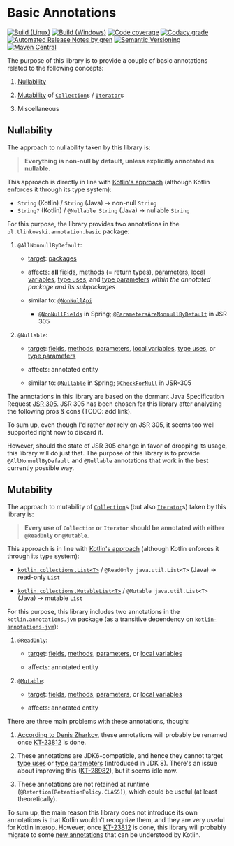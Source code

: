 # Basic Annotations

[![Build (Linux)](https://img.shields.io/travis/com/tlinkowski/basic-annotations/master?logo=linux)](https://travis-ci.com/tlinkowski/basic-annotations)
[![Build (Windows)](https://img.shields.io/appveyor/ci/tlinkowski/basic-annotations/master?logo=windows)](https://ci.appveyor.com/project/tlinkowski/basic-annotations/branch/master)
[![Code coverage](https://img.shields.io/codecov/c/github/tlinkowski/basic-annotations)](https://codecov.io/gh/tlinkowski/basic-annotations)
[![Codacy grade](https://img.shields.io/codacy/grade/00dfb34300b94e76b791732690fe8548)](https://app.codacy.com/project/tlinkowski/basic-annotations/dashboard)
[![Automated Release Notes by gren](https://img.shields.io/badge/%F0%9F%A4%96-release%20notes-00B2EE)](https://github-tools.github.io/github-release-notes/)
[![Semantic Versioning](https://img.shields.io/badge/-semantic%20versioning-333333)](https://semver.org/)
[![Maven Central](https://img.shields.io/maven-central/v/pl.tlinkowski.annotation/basic-annotations)](https://search.maven.org/search?q=g:pl.tlinkowski.annotation)

The purpose of this library is to provide a couple of basic annotations related to the following concepts:

1.  [Nullability](#nullability)

2.  [Mutability](#mutability) of
    [`Collection`](https://docs.oracle.com/en/java/javase/11/docs/api/java.base/java/util/Collection.html)s /
    [`Iterator`](https://docs.oracle.com/en/java/javase/11/docs/api/java.base/java/util/Iterator.html)s

3.  Miscellaneous

## Nullability

The approach to nullability taken by this library is:

> **Everything is non-null by default, unless explicitly annotated as nullable.**

This approach is directly in line with [Kotlin's approach](https://kotlinlang.org/docs/reference/null-safety.html)
(although Kotlin enforces it through its type system):

-   `String` (Kotlin) / `String` (Java) → non-null `String`
-   `String?` (Kotlin) / `@Nullable String` (Java) → nullable `String`

For this purpose, the library provides two annotations in the `pl.tlinkowski.annotation.basic` package:

1.  `@AllNonnullByDefault`:

    -   [target](https://docs.oracle.com/en/java/javase/11/docs/api/java.base/java/lang/annotation/Target.html):
        [packages](https://docs.oracle.com/en/java/javase/11/docs/api/java.base/java/lang/annotation/ElementType.html#PACKAGE)

    -   affects: **all** [fields](https://docs.oracle.com/en/java/javase/11/docs/api/java.base/java/lang/annotation/ElementType.html#FIELD),
        [methods](https://docs.oracle.com/en/java/javase/11/docs/api/java.base/java/lang/annotation/ElementType.html#METHOD) (= return types),
        [parameters](https://docs.oracle.com/en/java/javase/11/docs/api/java.base/java/lang/annotation/ElementType.html#PARAMETER),
        [local variables](https://docs.oracle.com/en/java/javase/11/docs/api/java.base/java/lang/annotation/ElementType.html#LOCAL_VARIABLE),
        [type uses](https://docs.oracle.com/en/java/javase/11/docs/api/java.base/java/lang/annotation/ElementType.html#TYPE_USE),
        and [type parameters](https://docs.oracle.com/en/java/javase/11/docs/api/java.base/java/lang/annotation/ElementType.html#TYPE_PARAMETER)
        *within the annotated package and its subpackages*

    -   similar to:
        [`@NonNullApi`](https://docs.spring.io/spring/docs/current/javadoc-api/org/springframework/lang/NonNullApi.html)
        + [`@NonNullFields`](https://docs.spring.io/spring/docs/current/javadoc-api/org/springframework/lang/NonNullFields.html)
        in Spring;
        [`@ParametersAreNonnullByDefault`](https://static.javadoc.io/com.google.code.findbugs/jsr305/3.0.2/javax/annotation/ParametersAreNonnullByDefault.html)
        in JSR 305

2.  `@Nullable`:

    -   [target](https://docs.oracle.com/en/java/javase/11/docs/api/java.base/java/lang/annotation/Target.html):
        [fields](https://docs.oracle.com/en/java/javase/11/docs/api/java.base/java/lang/annotation/ElementType.html#FIELD),
        [methods](https://docs.oracle.com/en/java/javase/11/docs/api/java.base/java/lang/annotation/ElementType.html#METHOD),
        [parameters](https://docs.oracle.com/en/java/javase/11/docs/api/java.base/java/lang/annotation/ElementType.html#PARAMETER),
        [local variables](https://docs.oracle.com/en/java/javase/11/docs/api/java.base/java/lang/annotation/ElementType.html#LOCAL_VARIABLE),
        [type uses](https://docs.oracle.com/en/java/javase/11/docs/api/java.base/java/lang/annotation/ElementType.html#TYPE_USE),
        or [type parameters](https://docs.oracle.com/en/java/javase/11/docs/api/java.base/java/lang/annotation/ElementType.html#TYPE_PARAMETER)

    -   affects: annotated entity

    -   similar to:
        [`@Nullable`](https://docs.spring.io/spring/docs/current/javadoc-api/org/springframework/lang/Nullable.html)
        in Spring;
        [`@CheckForNull`](https://static.javadoc.io/com.google.code.findbugs/jsr305/3.0.2/javax/annotation/CheckForNull.html)
        in JSR-305

The annotations in this library are based on the dormant Java Specification Request 
[JSR 305](https://jcp.org/en/jsr/detail?id=305). JSR 305 has been chosen for this library after analyzing the
following pros & cons (TODO: add link).

To sum up, even though I'd rather *not* rely on JSR 305, it seems too well supported right now to discard it.

However, should the state of JSR 305 change in favor of dropping its usage, this library will do just that. The purpose
of this library is to provide `@AllNonnullByDefault` and `@Nullable` annotations that work in the best currently 
possible way.

## Mutability

The approach to mutability of [`Collection`](https://docs.oracle.com/en/java/javase/11/docs/api/java.base/java/util/Collection.html)s
(but also [`Iterator`](https://docs.oracle.com/en/java/javase/11/docs/api/java.base/java/util/Iterator.html)s)
taken by this library is:

> **Every use of `Collection` or `Iterator` should be annotated with either `@ReadOnly` or `@Mutable`.**

This approach is in line with [Kotlin's approach](https://kotlinlang.org/docs/reference/collections.html)
(although Kotlin enforces it through its type system):

-   [`kotlin.collections.List<T>`](https://kotlinlang.org/api/latest/jvm/stdlib/kotlin.collections/-list/index.html)
    / `@ReadOnly java.util.List<T>` (Java) → read-only `List`

-   [`kotlin.collections.MutableList<T>`](https://kotlinlang.org/api/latest/jvm/stdlib/kotlin.collections/-mutable-list/index.html)
    / `@Mutable java.util.List<T>` (Java) → mutable `List`

For this purpose, this library includes two annotations in the `kotlin.annotations.jvm` package
(as a transitive dependency on [`kotlin-annotations-jvm`](https://mvnrepository.com/artifact/org.jetbrains.kotlin/kotlin-annotations-jvm)):

1.  [`@ReadOnly`](https://github.com/JetBrains/kotlin/blob/master/libraries/tools/kotlin-annotations-jvm/src/kotlin/annotations/jvm/ReadOnly.java):

    -   [target](https://docs.oracle.com/en/java/javase/11/docs/api/java.base/java/lang/annotation/Target.html):
        [fields](https://docs.oracle.com/en/java/javase/11/docs/api/java.base/java/lang/annotation/ElementType.html#FIELD),
        [methods](https://docs.oracle.com/en/java/javase/11/docs/api/java.base/java/lang/annotation/ElementType.html#METHOD),
        [parameters](https://docs.oracle.com/en/java/javase/11/docs/api/java.base/java/lang/annotation/ElementType.html#PARAMETER),
        or [local variables](https://docs.oracle.com/en/java/javase/11/docs/api/java.base/java/lang/annotation/ElementType.html#LOCAL_VARIABLE)

    -   affects: annotated entity

2.  [`@Mutable`](https://github.com/JetBrains/kotlin/blob/master/libraries/tools/kotlin-annotations-jvm/src/kotlin/annotations/jvm/Mutable.java):
 
    -   [target](https://docs.oracle.com/en/java/javase/11/docs/api/java.base/java/lang/annotation/Target.html):
        [fields](https://docs.oracle.com/en/java/javase/11/docs/api/java.base/java/lang/annotation/ElementType.html#FIELD),
        [methods](https://docs.oracle.com/en/java/javase/11/docs/api/java.base/java/lang/annotation/ElementType.html#METHOD),
        [parameters](https://docs.oracle.com/en/java/javase/11/docs/api/java.base/java/lang/annotation/ElementType.html#PARAMETER),
        or [local variables](https://docs.oracle.com/en/java/javase/11/docs/api/java.base/java/lang/annotation/ElementType.html#LOCAL_VARIABLE)

    -   affects: annotated entity

There are three main problems with these annotations, though:

1.  [According to Denis Zharkov](https://youtrack.jetbrains.com/issue/KT-6878#focus=streamItem-27-3198699.0-0),
    these annotations will probably be renamed once [KT-23812](https://youtrack.jetbrains.com/issue/KT-23812) is done.

2.  These annotations are JDK6-compatible, and hence they cannot target
    [type uses](https://docs.oracle.com/en/java/javase/11/docs/api/java.base/java/lang/annotation/ElementType.html#TYPE_USE)
    or [type parameters](https://docs.oracle.com/en/java/javase/11/docs/api/java.base/java/lang/annotation/ElementType.html#TYPE_PARAMETER)
    (introduced in JDK 8). There's an issue about improving this ([KT-28982](https://youtrack.jetbrains.com/issue/KT-28982)),
    but it seems idle now.

3.  These annotations are not retained at runtime (`@Retention(RetentionPolicy.CLASS)`), which could be useful
    (at least theoretically).

To sum up, the main reason this library does not introduce its own annotations is that Kotlin wouldn't recognize them,
and they are very useful for Kotlin interop. However, once [KT-23812](https://youtrack.jetbrains.com/issue/KT-23812)
is done, this library will probably migrate to some
[new annotations](https://github.com/Kotlin/KEEP/blob/jvm-meta-annotations-artifact/proposals/jvm-meta-annotations-artifact.md)
that can be understood by Kotlin.

